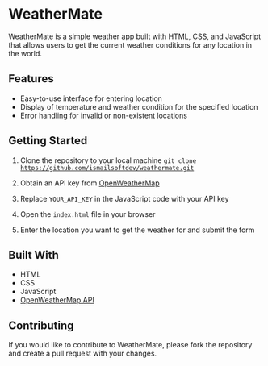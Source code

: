 # WeatherMate

WeatherMate is a simple weather app built with HTML, CSS, and JavaScript that allows users to get the current weather conditions for any location in the world.

## Features
- Easy-to-use interface for entering location
- Display of temperature and weather condition for the specified location
- Error handling for invalid or non-existent locations

## Getting Started
1. Clone the repository to your local machine
<code>git clone https://github.com/ismailsoftdev/weathermate.git</code>

2. Obtain an API key from [OpenWeatherMap](https://openweathermap.org/api)

3. Replace `YOUR_API_KEY` in the JavaScript code with your API key

4. Open the `index.html` file in your browser

5. Enter the location you want to get the weather for and submit the form

## Built With
- HTML
- CSS
- JavaScript
- [OpenWeatherMap API](https://openweathermap.org/api)

## Contributing
If you would like to contribute to WeatherMate, please fork the repository and create a pull request with your changes.
